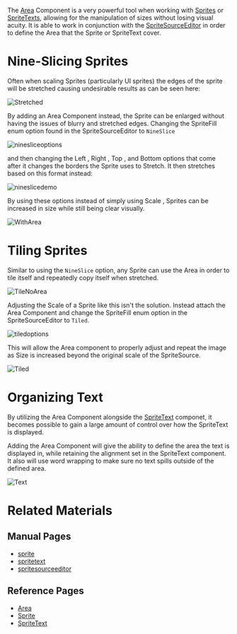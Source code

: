 The [Area](https://github.com/zeroengineteam/ZeroDocs/blob/master/code_reference/class_reference/area.markdown) Component is a very powerful tool when working with [Sprites](https://github.com/zeroengineteam/ZeroDocs/blob/master/zero_editor_documentation/zeromanual/graphics/sprites/sprite.markdown) or [SpriteTexts](https://github.com/zeroengineteam/ZeroDocs/blob/master/zero_editor_documentation/zeromanual/graphics/sprites/spritetext.markdown), allowing for the manipulation of sizes without losing visual acuity. It is able to work in conjunction with the [SpriteSourceEditor](https://github.com/zeroengineteam/ZeroDocs/blob/master/zero_editor_documentation/zeromanual/graphics/sprites/spritesourceeditor.markdown) in order to define the Area that the Sprite or SpriteText cover.

 # Nine-Slicing Sprites
Often when scaling Sprites (particularly UI sprites) the edges of the sprite will be stretched causing undesirable results as can be seen here:



![Stretched](https://media.githubusercontent.com/media/zeroengineteam/ZeroFiles/master/doc_files/47770.png)


By adding an Area Component instead, the Sprite can be enlarged without having the issues of blurry and stretched edges. Changing the SpriteFill enum option found in the SpriteSourceEditor to `NineSlice`



![ninesliceoptions](https://media.githubusercontent.com/media/zeroengineteam/ZeroFiles/master/doc_files/1150.png)


and then changing the Left , Right , Top , and Bottom  options that come after it changes the borders the Sprite uses to Stretch. It then stretches based on this format instead:



![nineslicedemo](https://media.githubusercontent.com/media/zeroengineteam/ZeroFiles/master/doc_files/1151.png)


By using these options instead of simply using Scale , Sprites can be increased in size while still being clear visually.



![WithArea](https://media.githubusercontent.com/media/zeroengineteam/ZeroFiles/master/doc_files/47772.png)


 # Tiling Sprites
Similar to using the `NineSlice` option, any Sprite can use the Area in order to tile itself and repeatedly copy itself when stretched. 



![TileNoArea](https://media.githubusercontent.com/media/zeroengineteam/ZeroFiles/master/doc_files/47774.png)


Adjusting the Scale of a Sprite like this isn't the solution. Instead attach the Area Component and change the SpriteFill enum option in the SpriteSourceEditor to `Tiled`.



![tiledoptions](https://media.githubusercontent.com/media/zeroengineteam/ZeroFiles/master/doc_files/1154.png)


This will allow the Area component to properly adjust and repeat the image as Size  is increased beyond the original scale of the SpriteSource. 



![Tiled](https://media.githubusercontent.com/media/zeroengineteam/ZeroFiles/master/doc_files/47776.png)


 # Organizing Text

By utilizing the Area Component alongside the [SpriteText](https://github.com/zeroengineteam/ZeroDocs/blob/master/zero_editor_documentation/zeromanual/graphics/sprites/spritetext.markdown) componet, it becomes possible to gain a large amount of control over how the SpriteText is displayed.

Adding the Area Component will give the ability to define the area the text is displayed in, while retaining the alignment set in the SpriteText component. It also will use word wrapping to make sure no text spills outside of the defined area.



![Text](https://media.githubusercontent.com/media/zeroengineteam/ZeroFiles/master/doc_files/47782.gif)


 # Related Materials
 ## Manual Pages
- [sprite](https://github.com/zeroengineteam/ZeroDocs/blob/master/zero_editor_documentation/zeromanual/graphics/sprites/sprite.markdown)
- [spritetext](https://github.com/zeroengineteam/ZeroDocs/blob/master/zero_editor_documentation/zeromanual/graphics/sprites/spritetext.markdown)
- [spritesourceeditor](https://github.com/zeroengineteam/ZeroDocs/blob/master/zero_editor_documentation/zeromanual/graphics/sprites/spritesourceeditor.markdown)

 ## Reference Pages
- [Area](https://github.com/zeroengineteam/ZeroDocs/blob/master/code_reference/class_reference/area.markdown)
- [Sprite](https://github.com/zeroengineteam/ZeroDocs/blob/master/code_reference/class_reference/sprite.markdown) 
- [SpriteText](https://github.com/zeroengineteam/ZeroDocs/blob/master/code_reference/class_reference/spritetext.markdown) 

 